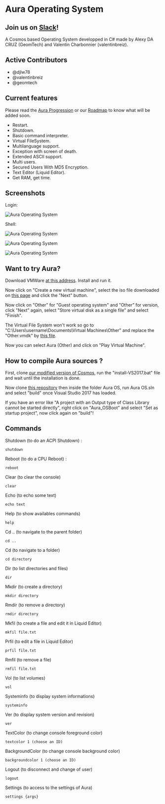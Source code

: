 # Aura Operating System
## Join us on [Slack](https://join.slack.com/t/aura-systems/shared_invite/enQtMjQ2ODgyMjgwNTY2LTFmYWY1ZDljNGNjZjRjODUyZWI2ODY0ZmMxNzljMmJjODI4YjRiZGIzN2JhNjAyNzdhOTI0MTgwNjhjNzQ4ZTM)!
A Cosmos based Operating System developped in C# made by Alexy DA CRUZ (GeomTech) and Valentin Charbonnier (valentinbreiz).

## Active Contributors
* @djlw78
* @valentinbreiz
* @geomtech

## Current features
Please read the [Aura Progression](https://github.com/aura-systems/Aura-Operating-System/projects/4) or our [Roadmap](https://github.com/aura-systems/Aura-Operating-System/projects/3) to know what will be added soon.

* Restart.
* Shutdown.
* Basic command interpreter.
* Virtual FileSystem.
* Multilanguage support.
* Exception with screen of death.
* Extended ASCII support.
* Multi users.
* Secured Users With MD5 Encryption.
* Text Editor (Liquid Editor).
* Get RAM, get time.

## Screenshots

Login:

![Aura Operating System](https://image.noelshack.com/fichiers/2017/38/7/1506264215-aura-1.png)

Shell:

![Aura Operating System](https://image.noelshack.com/fichiers/2017/38/7/1506264209-aura-2.png)

![Aura Operating System](https://image.noelshack.com/fichiers/2017/32/5/1502404673-alve6.png)

![Aura Operating System](https://image.noelshack.com/fichiers/2017/31/4/1501777813-alve5.png)

## Want to try Aura?
Download VMWare [at this address](https://my.vmware.com/en/web/vmware/free#desktop_end_user_computing/vmware_workstation_player/12_0). Install and run it.

Now click on "Create a new virtual machine", select the iso file downloaded on [this page](https://github.com/aura-systems/Aura-Operating-System/releases) and click the "Next" button.

Now click on "Other" for "Guest operating system" and "Other" for version, click "Next" again, select "Store virtual disk as a single file" and select "Finish". 

The Virtual File System won't work so go to "C:\Users\username\Documents\Virtual Machines\Other" and replace the "Other.vmdk" by [this file](https://github.com/CosmosOS/Cosmos/raw/master/Cosmos/Build/VMWare/Workstation/Filesystem.vmdk).

Now you can select Aura (Other) and click on "Play Virtual Machine".

## How to compile Aura sources ?
First, clone [our modified version of Cosmos](https://github.com/aura-systems/Cosmos), run the "install-VS2017.bat" file and wait until the installation is done. 

Now clone [this repository](https://github.com/aura-systems/Aura-Operating-System) then inside the folder Aura OS, run Aura OS.sln and select "build" once Visual Studio 2017 has loaded.

If you have an error like "A project with an Output type of Class Library cannot be started directly", right click on "Aura_OSBoot" and select "Set as startup project", now click again on "build"!

## Commands

Shutdown (to do an ACPI Shutdown) :
```
shutdown
```

Reboot (to do a CPU Reboot) :
```
reboot
```

Clear (to clear the console)
```
clear
```

Echo (to echo some text)
```
echo text
```

Help (to show availables commands)
```
help
```

Cd .. (to navigate to the parent folder)
```
cd ..
```

Cd (to navigate to a folder)
```
cd directory
```

Dir (to list directories and files)
```
dir
```

Mkdir (to create a directory)
```
mkdir directory
```

Rmdir (to remove a directory)
```
rmdir directory
```

Mkfil (to create a file and edit it in Liquid Editor)
```
mkfil file.txt
```

Prfil (to edit a file in Liquid Editor)
```
prfil file.txt
```

Rmfil (to remove a file)
```
rmfil file.txt
```

Vol (to list volumes)
```
vol
```

Systeminfo (to display system informations)
```
systeminfo
```

Ver (to display system version and revision)
```
ver
```

TextColor (to change console foreground color)
```
textcolor 1 (choose an ID)
```

BackgroundColor (to change console background color)
```
backgroundcolor 1 (choose an ID)
```

Logout (to disconnect and change of user)
```
logout
```

Settings (to access to the settings of Aura)
```
settings {args}
```



